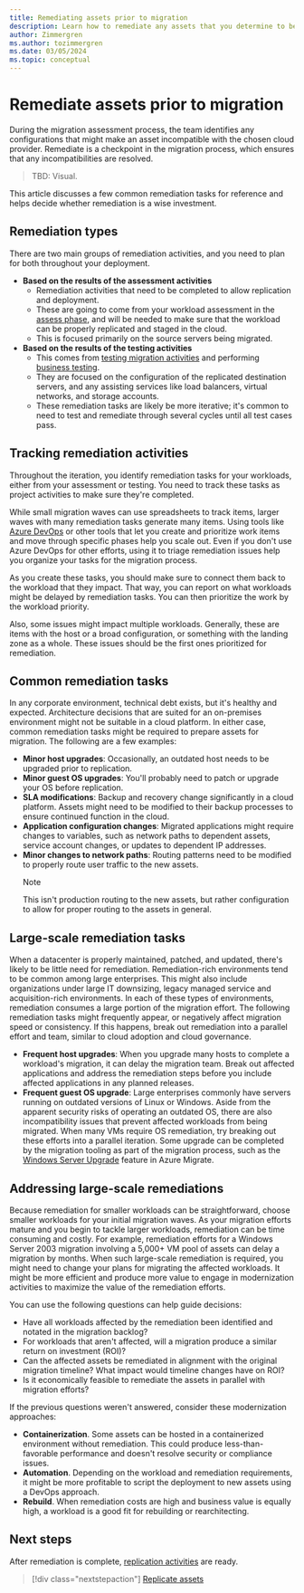 ```yaml
---
title: Remediating assets prior to migration
description: Learn how to remediate any assets that you determine to be incompatible with your chosen cloud provider before migration begins.
author: Zimmergren
ms.author: tozimmergren
ms.date: 03/05/2024
ms.topic: conceptual
---
```


# Remediate assets prior to migration

During the migration assessment process, the team identifies any configurations that might make an asset incompatible with the chosen cloud provider. Remediate is a checkpoint in the migration process, which ensures that any incompatibilities are resolved.

> TBD: Visual.

This article discusses a few common remediation tasks for reference and helps decide whether remediation is a wise investment.

## Remediation types

There are two main groups of remediation activities, and you need to plan for both throughout your deployment.

- **Based on the results of the assessment activities**
  - Remediation activities that need to be completed to allow replication and deployment.
  - These are going to come from your workload assessment in the [assess phase](../assess/index.md), and will be needed to make sure that the workload can be properly replicated and staged in the cloud.
  - This is focused primarily on the source servers being migrated.
- **Based on the results of the testing activities**
  - This comes from [testing migration activities](../deploy/migration-testing.md) and performing [business testing](../release/business-test.md).
  - They are focused on the configuration of the replicated destination servers, and any assisting services like load balancers, virtual networks, and storage accounts.
  - These remediation tasks are likely be more iterative; it's common to need to test and remediate through several cycles until all test cases pass.

## Tracking remediation activities

Throughout the iteration, you identify remediation tasks for your workloads, either from your assessment or testing. You need to track these tasks as project activities to make sure they're completed.

While small migration waves can use spreadsheets to track items, larger waves with many remediation tasks generate many items. Using tools like [Azure DevOps](/azure/devops/boards/backlogs/manage-bugs) or other tools that let you create and prioritize work items and move through specific phases help you scale out. Even if you don't use Azure DevOps for other efforts, using it to triage remediation issues help you organize your tasks for the migration process.

As you create these tasks, you should make sure to connect them back to the workload that they impact. That way, you can report on what workloads might be delayed by remediation tasks. You can then prioritize the work by the workload priority.

Also, some issues might impact multiple workloads. Generally, these are items with the host or a broad configuration, or something with the landing zone as a whole. These issues should be the first ones prioritized for remediation.

## Common remediation tasks

In any corporate environment, technical debt exists, but it's healthy and expected. Architecture decisions that are suited for an on-premises environment might not be suitable in a cloud platform. In either case, common remediation tasks might be required to prepare assets for migration. The following are a few examples:

- **Minor host upgrades**: Occasionally, an outdated host needs to be upgraded prior to replication.
- **Minor guest OS upgrades**: You'll probably need to patch or upgrade your OS before replication.
- **SLA modifications**: Backup and recovery change significantly in a cloud platform. Assets might need to be modified to their backup processes to ensure continued function in the cloud.
- **Application configuration changes**: Migrated applications might require changes to variables, such as network paths to dependent assets, service account changes, or updates to dependent IP addresses.
- **Minor changes to network paths**: Routing patterns need to be modified to properly route user traffic to the new assets.
  > [!NOTE]
  > This isn't production routing to the new assets, but rather configuration to allow for proper routing to the assets in general.

## Large-scale remediation tasks

When a datacenter is properly maintained, patched, and updated, there's likely to be little need for remediation. Remediation-rich environments tend to be common among large enterprises. This might also include organizations under large IT downsizing, legacy managed service and acquisition-rich environments. In each of these types of environments, remediation consumes a large portion of the migration effort. The following remediation tasks might frequently appear, or negatively affect migration speed or consistency. If this happens, break out remediation into a parallel effort and team, similar to cloud adoption and cloud governance.

- **Frequent host upgrades**: When you upgrade many hosts to complete a workload's migration, it can delay the migration team. Break out affected applications and address the remediation steps before you include affected applications in any planned releases.
- **Frequent guest OS upgrade**: Large enterprises commonly have servers running on outdated versions of Linux or Windows. Aside from the apparent security risks of operating an outdated OS, there are also incompatibility issues that prevent affected workloads from being migrated. When many VMs require OS remediation, try breaking out these efforts into a parallel iteration.    Some upgrade can be completed by the migration tooling as part of the migration process, such as the [Windows Server Upgrade](/azure/migrate/how-to-upgrade-windows) feature in Azure Migrate.

## Addressing large-scale remediations

Because remediation for smaller workloads can be straightforward, choose smaller workloads for your initial migration waves. As your migration efforts mature and you begin to tackle larger workloads, remediation can be time consuming and costly. For example, remediation efforts for a Windows Server 2003 migration involving a 5,000+ VM pool of assets can delay a migration by months. When such large-scale remediation is required, you might need to change your plans for migrating the affected workloads.  It might be more efficient and produce more value to engage in modernization activities to maximize the value of the remediation efforts.

You can use the following questions can help guide decisions:

- Have all workloads affected by the remediation been identified and notated in the migration backlog?
- For workloads that aren't affected, will a migration produce a similar return on investment (ROI)?
- Can the affected assets be remediated in alignment with the original migration timeline? What impact would timeline changes have on ROI?
- Is it economically feasible to remediate the assets in parallel with migration efforts?

If the previous questions weren't answered, consider these modernization approaches:

- **Containerization**. Some assets can be hosted in a containerized environment without remediation. This could produce less-than-favorable performance and doesn't resolve security or compliance issues.
- **Automation**. Depending on the workload and remediation requirements, it might be more profitable to script the deployment to new assets using a DevOps approach.
- **Rebuild**. When remediation costs are high and business value is equally high, a workload is a good fit for rebuilding or rearchitecting.

## Next steps

After remediation is complete, [replication activities](./replicate.md) are ready.

> [!div class="nextstepaction"]
> [Replicate assets](./replicate.md)
